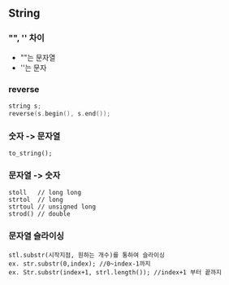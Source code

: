 ## String

### "", '' 차이
* ""는 문자열
* ''는 문자

### reverse
```c++
string s;
reverse(s.begin(), s.end());
```

### 숫자 -> 문자열
```
to_string();
```

### 문자열 -> 숫자
```
stoll   // long long
strtol  // long
strtoul // unsigned long
strod() // double
```

### 문자열 슬라이싱
```
stl.substr(시작지점, 원하는 개수)를 통하여 슬라이싱
ex. str.substr(0,index); //0~index-1까지
ex. Str.substr(index+1, strl.length()); //index+1 부터 끝까지
```